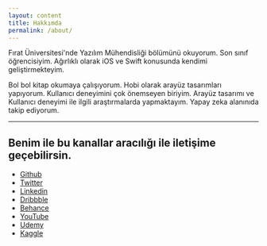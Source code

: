 ```yaml
---
layout: content
title: Hakkımda
permalink: /about/
---
```

Fırat Üniversitesi'nde Yazılım Mühendisliği bölümünü okuyorum. Son sınıf öğrencisiyim. Ağırlıklı olarak iOS ve Swift konusunda kendimi geliştirmekteyim.

Bol bol kitap okumaya çalışıyorum. Hobi olarak arayüz tasarımları yapıyorum. Kullanıcı deneyimini çok önemseyen biriyim. Arayüz tasarımı ve Kullanıcı deneyimi ile ilgili araştırmalarda yapmaktayım. Yapay zeka alanınıda takip ediyorum.

----

## Benim ile bu kanallar aracılığı ile iletişime geçebilirsin.

- [Github](https://www.github.com/mrabdullahsahin)
- [Twitter](https://www.twitter.com/mrabdullahsahin)
- [Linkedin](https://www.linkedin.com/in/mrabdullahsahin/)
- [Dribbble](https://dribbble.com/abdullahsahin)
- [Behance](https://www.behance.net/abdullahsaf7fe)
- [YouTube](https://www.youtube.com/channel/UCgPQkIGFTb9rqA46I2T1Y3A/videos)
- [Udemy](https://www.udemy.com/user/abdullahahin4/)
- [Kaggle](https://www.kaggle.com/abdullahsahin)
